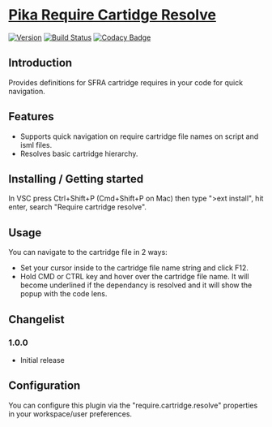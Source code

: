 # [Pika Require Cartidge Resolve](https://github.com/pikamachu/pika-vscode-ext-require-cartidge-resolve)

[![Version](https://vsmarketplacebadge.apphb.com/version/pikamachu.require-cartridge-resolve.svg)](https://marketplace.visualstudio.com/items?itemName=pikamachu.require-cartridge-resolve)
[![Build Status](https://img.shields.io/travis/pikamachu/pika-vscode-ext-require-cartidge-resolve/master.svg)](https://travis-ci.org/pikamachu/pika-vscode-ext-require-cartidge-resolve)
[![Codacy Badge](https://api.codacy.com/project/badge/Grade/7a5d465f487e4f55a8e50e8201cc69b1)](https://www.codacy.com/project/antonio.marin.jimenez/pika-vscode-ext-require-cartidge-resolve/dashboard?utm_source=github.com&amp;utm_medium=referral&amp;utm_content=pikamachu/pika-vscode-ext-require-cartidge-resolve&amp;utm_campaign=Badge_Grade_Dashboard)

## Introduction

Provides definitions for SFRA cartridge requires in your code for quick navigation.

## Features

 - Supports quick navigation on require cartridge file names on script and isml files.
 - Resolves basic cartridge hierarchy. 

## Installing / Getting started 

In VSC press Ctrl+Shift+P (Cmd+Shift+P on Mac) then type ">ext install", hit enter, search "Require cartridge resolve".

## Usage

You can navigate to the cartridge file in 2 ways:

 - Set your cursor inside to the cartridge file name string and click F12.
 - Hold CMD or CTRL key and hover over the cartridge file name. It will become underlined if the dependancy is resolved and it will show the popup with the code lens.

## Changelist
### 1.0.0

 - Initial release

## Configuration

You can configure this plugin via the "require.cartridge.resolve" properties in your workspace/user preferences.
